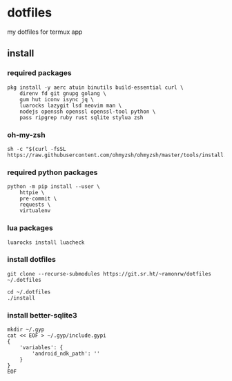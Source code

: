 # dotfiles

my dotfiles for termux app

## install

### required packages

```
pkg install -y aerc atuin binutils build-essential curl \
    direnv fd git gnupg golang \
    gum hut iconv isync jq \
    luarocks lazygit lsd neovim man \
    nodejs openssh openssl openssl-tool python \
    pass ripgrep ruby rust sqlite stylua zsh
```

### oh-my-zsh

```
sh -c "$(curl -fsSL https://raw.githubusercontent.com/ohmyzsh/ohmyzsh/master/tools/install.sh)"
```

### required python packages

```
python -m pip install --user \
    httpie \
    pre-commit \
    requests \
    virtualenv
```

### lua packages

```
luarocks install luacheck
```

### install dotfiles

```
git clone --recurse-submodules https://git.sr.ht/~ramonrw/dotfiles ~/.dotfiles
```

```
cd ~/.dotfiles
./install
```

### install better-sqlite3

```
mkdir ~/.gyp
cat << EOF > ~/.gyp/include.gypi
{
	'variables': {
		'android_ndk_path': ''
	}
}
EOF
```
